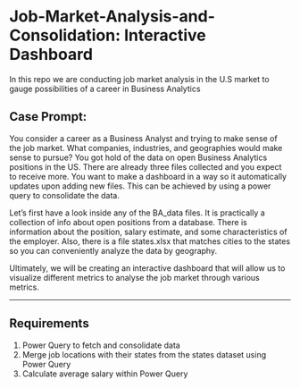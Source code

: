 # Job-Market-Analysis-and-Consolidation: Interactive Dashboard

In this repo we are conducting job market analysis in the U.S market to gauge possibilities of a career in Business Analytics
## Case Prompt:

You consider a career as a Business Analyst and trying to make sense of the job market. What companies, industries, and geographies would make sense to pursue?
You got hold of the data on open Business Analytics positions in the US. There are already three files collected and you expect to receive more. You want to make a dashboard in a way so it automatically updates upon adding new files. This can be achieved by using a power query to consolidate the data.

Let’s first have a look inside any of the BA_data files. It is practically a collection of info about open positions from a database. There is information about the position, salary estimate, and some characteristics of the employer. Also, there is a file states.xlsx that matches cities to the states so you can conveniently analyze the data by geography.

Ultimately, we will be creating an interactive dashboard that will allow us to visualize different metrics to analyse the job market through various metrics.

---
## Requirements
1. Power Query to fetch and consolidate data
2. Merge job locations with their states from the states dataset using Power Query
3. Calculate average salary within Power Query
